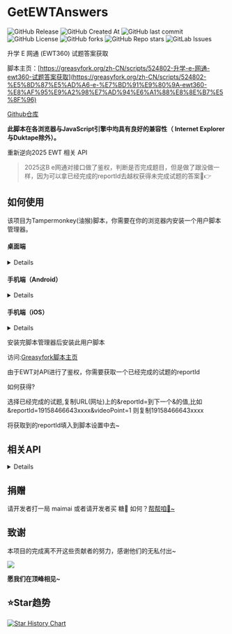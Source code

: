 # GetEWTAnswers

![GitHub Release](https://img.shields.io/github/v/release/zhicheng233/GetEWTAnswers)
![GitHub Created At](https://img.shields.io/github/created-at/zhicheng233/GetEWTAnswers)
![GitHub last commit](https://img.shields.io/github/last-commit/zhicheng233/GetEWTAnswers)
![GitHub License](https://img.shields.io/github/license/zhicheng233/GetEWTAnswers)
![GitHub forks](https://img.shields.io/github/forks/zhicheng233/GetEWTAnswers?style=social)
![GitHub Repo stars](https://img.shields.io/github/stars/zhicheng233/GetEWTAnswers)
![GitLab Issues](https://img.shields.io/gitlab/issues/open/zhicheng233%2FGetEWTAnswers)

升学 E 网通 (EWT360) 试题答案获取

脚本主页：[https://greasyfork.org/zh-CN/scripts/524802-升学-e-网通-ewt360-试题答案获取](https://greasyfork.org/zh-CN/scripts/524802-%E5%8D%87%E5%AD%A6-e-%E7%BD%91%E9%80%9A-ewt360-%E8%AF%95%E9%A2%98%E7%AD%94%E6%A1%88%E8%8E%B7%E5%8F%96)

[Github仓库](https://github.com/zhicheng233/GetEWTAnswers)

**此脚本在各浏览器与JavaScript引擎中均具有良好的兼容性（ Internet Explorer与Duktape除外）。**

重新逆向2025 EWT 相关 API

> 2025这B e网通对接口做了鉴权，判断是否完成题目，但是做了跟没做一样，因为可以拿已经完成的reportId去越权获得未完成试题的答案🤣👉

## 如何使用
该项目为Tampermonkey(油猴)脚本，你需要在你的浏览器内安装一个用户脚本管理器。

<summary>

#### 桌面端

</summary>
<details>

- Microsoft
   Edge：[Tampermonkey](https://microsoftedge.microsoft.com/addons/detail/tampermonkey/iikmkjmpaadaobahmlepeloendndfphd)

- Chrome：[Tampermonkey](https://chrome.google.com/webstore/detail/tampermonkey/dhdgffkkebhmkfjojejmpbldmpobfkfo) 或 [Violentmonkey](https://chrome.google.com/webstore/detail/violent-monkey/jinjaccalgkegednnccohejagnlnfdag)
- Firefox：[Greasemonkey](https://addons.mozilla.org/firefox/addon/greasemonkey/)
   、[Tampermonkey](https://addons.mozilla.org/firefox/addon/tampermonkey/)
   或 [Violentmonkey](https://addons.mozilla.org/firefox/addon/violentmonkey/)
- Safari：[Tampermonkey](https://www.tampermonkey.net/?browser=safari)
   或 [Userscripts](https://apps.apple.com/app/userscripts/id1463298887)

 </details>
<summary>


#### 手机端（Android）
</summary>

<details>

 - Microsoft Edge：扩展-

 - Firefox：[Greasemonkey](https://addons.mozilla.org/firefox/addon/greasemonkey/)
  、[Tampermonkey](https://addons.mozilla.org/firefox/addon/tampermonkey/)
  或 [Violentmonkey](https://addons.mozilla.org/firefox/addon/violentmonkey/)
</details>

<summary>

#### 手机端（iOS）
</summary>
<details>

- Safari：[Tampermonkey](https://www.tampermonkey.net/?browser=safari)
  或 [Userscripts](https://apps.apple.com/app/userscripts/id1463298887)
</details>

安装完脚本管理器后安装此用户脚本

访问:[Greasyfork脚本主页](https://greasyfork.org/zh-CN/scripts/524802-%E5%8D%87%E5%AD%A6-e-%E7%BD%91%E9%80%9A-ewt360-%E8%AF%95%E9%A2%98%E7%AD%94%E6%A1%88%E8%8E%B7%E5%8F%96)


由于EWT对API进行了鉴权，你需要获取一个已经完成的试题的reportId

如何获得?

选择已经完成的试题,复制URL(网址)上的&reportId=到下一个&的值,比如&reportId=19158466643xxxx&videoPoint=1 则复制19158466643xxxx

将获取到的reportId填入到脚本设置中去~

## 相关API
<details>
    
    URL:
        https://web.ewt360.com/api/answerprod/common/answer/answerSheetInfo
    请求方式:
        POST
    参数:
        client: 1,
        paperId: paperId,
        platform: platform,
        reportId: reportId,
        bizCode: bizCode,
        userId: ""

该API用于获取该试题的所有questionInfo

    URL:
        https://web.ewt360.com/api/answerprod/web/answer/simple/question/analysis
    请求方式:
        POST
    参数:
        client: 1,
        paperId: paperId,
        platform: platform,
        reportId: reportId,
        bizCode: bizCode
该API用于返回试题答案
</details>

## 捐赠
<p>请开发者打一局 maimai 或者请开发者买 糖🍬 如何？<a href="https://zhicheng233.top/Donate/">帮帮咱🥺~</a>

## 致谢
本项目的完成离不开这些贡献者的努力，感谢他们的无私付出~

<a href="https://github.com/zhicheng233/GetEWTAnswers/graphs/contributors">
  <img src="https://contrib.rocks/image?repo=zhicheng233/GetEWTAnswers" />
</a>

**愿我们在顶峰相见~**

## :star:Star趋势

<a href="https://star-history.com/#zhicheng233/GetEWTAnswers&Date">
 <picture>
   <source media="(prefers-color-scheme: dark)" srcset="https://api.star-history.com/svg?repos=zhicheng233/GetEWTAnswers&type=Date&theme=dark" />
   <source media="(prefers-color-scheme: light)" srcset="https://api.star-history.com/svg?repos=zhicheng233/GetEWTAnswers&type=Date" />
   <img alt="Star History Chart" src="https://api.star-history.com/svg?repos=zhicheng233/GetEWTAnswers&type=Date" />
 </picture>
</a>